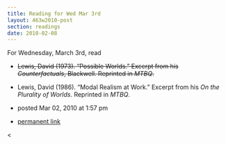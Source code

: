 ```yaml
---
title: Reading for Wed Mar 3rd
layout: 463w2010-post
section: readings
date: 2010-02-08
---
```



For Wednesday, March 3rd, read

-   ~~Lewis, David (1973). “Possible Worlds.” Excerpt from his
    *Counterfactuals*, Blackwell. Reprinted in *MTBQ*.~~
-   Lewis, David (1986). “Modal Realism at Work.” Excerpt from his *On
    the Plurality of Worlds*. Reprinted in *MTBQ*.

-   posted Mar 02, 2010 at 1:57 pm
-   [permanent link](/463w2010/news/for-mar-3.html)

<
